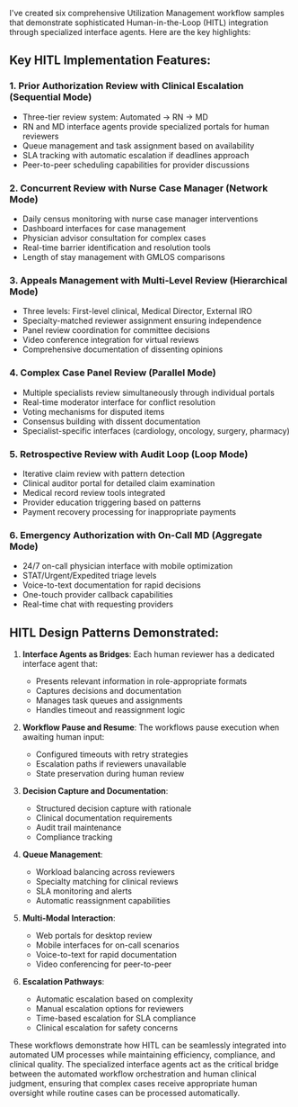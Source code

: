 I've created six comprehensive Utilization Management workflow samples that demonstrate sophisticated Human-in-the-Loop (HITL) integration through specialized interface agents. Here are the key highlights:

## Key HITL Implementation Features:

### 1. **Prior Authorization Review with Clinical Escalation (Sequential Mode)**
- Three-tier review system: Automated → RN → MD
- RN and MD interface agents provide specialized portals for human reviewers
- Queue management and task assignment based on availability
- SLA tracking with automatic escalation if deadlines approach
- Peer-to-peer scheduling capabilities for provider discussions

### 2. **Concurrent Review with Nurse Case Manager (Network Mode)**
- Daily census monitoring with nurse case manager interventions
- Dashboard interfaces for case management
- Physician advisor consultation for complex cases
- Real-time barrier identification and resolution tools
- Length of stay management with GMLOS comparisons

### 3. **Appeals Management with Multi-Level Review (Hierarchical Mode)**
- Three levels: First-level clinical, Medical Director, External IRO
- Specialty-matched reviewer assignment ensuring independence
- Panel review coordination for committee decisions
- Video conference integration for virtual reviews
- Comprehensive documentation of dissenting opinions

### 4. **Complex Case Panel Review (Parallel Mode)**
- Multiple specialists review simultaneously through individual portals
- Real-time moderator interface for conflict resolution
- Voting mechanisms for disputed items
- Consensus building with dissent documentation
- Specialist-specific interfaces (cardiology, oncology, surgery, pharmacy)

### 5. **Retrospective Review with Audit Loop (Loop Mode)**
- Iterative claim review with pattern detection
- Clinical auditor portal for detailed claim examination
- Medical record review tools integrated
- Provider education triggering based on patterns
- Payment recovery processing for inappropriate payments

### 6. **Emergency Authorization with On-Call MD (Aggregate Mode)**
- 24/7 on-call physician interface with mobile optimization
- STAT/Urgent/Expedited triage levels
- Voice-to-text documentation for rapid decisions
- One-touch provider callback capabilities
- Real-time chat with requesting providers

## HITL Design Patterns Demonstrated:

1. **Interface Agents as Bridges**: Each human reviewer has a dedicated interface agent that:
   - Presents relevant information in role-appropriate formats
   - Captures decisions and documentation
   - Manages task queues and assignments
   - Handles timeout and reassignment logic

2. **Workflow Pause and Resume**: The workflows pause execution when awaiting human input:
   - Configured timeouts with retry strategies
   - Escalation paths if reviewers unavailable
   - State preservation during human review

3. **Decision Capture and Documentation**:
   - Structured decision capture with rationale
   - Clinical documentation requirements
   - Audit trail maintenance
   - Compliance tracking

4. **Queue Management**:
   - Workload balancing across reviewers
   - Specialty matching for clinical reviews
   - SLA monitoring and alerts
   - Automatic reassignment capabilities

5. **Multi-Modal Interaction**:
   - Web portals for desktop review
   - Mobile interfaces for on-call scenarios
   - Voice-to-text for rapid documentation
   - Video conferencing for peer-to-peer

6. **Escalation Pathways**:
   - Automatic escalation based on complexity
   - Manual escalation options for reviewers
   - Time-based escalation for SLA compliance
   - Clinical escalation for safety concerns

These workflows demonstrate how HITL can be seamlessly integrated into automated UM processes while maintaining efficiency, compliance, and clinical quality. The specialized interface agents act as the critical bridge between the automated workflow orchestration and human clinical judgment, ensuring that complex cases receive appropriate human oversight while routine cases can be processed automatically.
